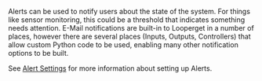 Alerts can be used to notify users about the state of the system. For things like sensor monitoring, this could be a threshold that indicates something needs attention. E-Mail notifications are built-in to Looperget in a number of places, however there are several places (Inputs, Outputs, Controllers) that allow custom Python code to be used, enabling many other notification options to be built.

See [Alert Settings](Configuration-Settings.md#alert-settings) for more information about setting up Alerts.
